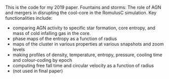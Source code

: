 This is the code for my 2019 paper. Fountains and storms: The role of AGN and mergers in disrupting the cool-core in the RomulusC simulation. Key functionalities include:

- comparing AGN activity to specific star formation, core entropy, and mass of cold infalling gas in the core.
- phase maps of the entropy as a function of radius
- maps of the cluster in various properties at various snapshots and zoom levels
- making profiles of density, temperature, entropy, pressure, cooling time and colour-coding by epoch
- computing free fall time and circular velocity as a function of radius
- (not used in final paper) 
